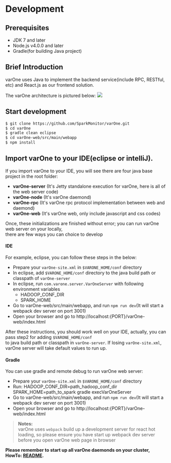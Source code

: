 # **Development**

## Prerequisites
- JDK 7 and later
- Node.js v4.0.0 and later
- Gradle(for building Java project)

## Brief Introduction
varOne uses Java to implement the backend service(include RPC, RESTful, etc) and React.js as our frontend solution.   

The varOne architecture is pictured below:
<img src='http://sparkmonitor.github.io/varOne/images/varOne_arch.png'/>

## Start development
```bash
$ git clone https://github.com/SparkMonitor/varOne.git
$ cd varOne
$ gradle clean eclipse
$ cd varOne-web/src/main/webapp
$ npm install
```

## Import varOne to your IDE(eclipse or intelliJ).

If you import varOne to your IDE, you will see there are four java base project in the root folder:
* **varOne-server** (It's Jetty standalone execution for varOne, here is all of the web server code)
* **varOne-node** (It's varOne daemond)
* **varOne-rpc**  (It's varOne rpc protocol implementation between web and daemond)
* **varOne-web**  (It's varOne web, only include javascript and css codes)

Once, these initializations are finished without error; you can run varOne web server on your locally,   
there are few ways you can choice to develop   

#### IDE
For example, eclipse, you can follow these steps in the below:
* Prepare your ```varOne-site.xml``` in ```$VARONE_HOME/conf``` directory
* In eclipse, add ```$VARONE_HOME/conf``` directory to the java build path or classpath of ```varOne-server```
* In eclipse, run ```com.varone.server.VarOneServer``` with following environment variables
  * HADOOP_CONF_DIR
  * SPARK_HOME
* Go to varOne-web/src/main/webapp, and run ```npm run dev```(It will start a webpack dev server on port 3001)
* Open your browser and go to http://localhost:{PORT}/varOne-web/index.html

After these instructions, you should work well on your IDE, actually, you can pass step2 for adding ```$VARONE_HOME/conf```   
to java build path or classpath in ```varOne-server```. If losing ```varOne-site.xml```, varOne server will take default values to run up.   

#### Gradle
You can use gradle and remote debug to run varOne web server:
* Prepare your ```varOne-site.xml``` in ```$VARONE_HOME/conf``` directory
* Run: HADOOP_CONF_DIR=path_hadoop_conf_dir SPARK_HOME=path_to_spark gradle execVarOneServer
* Go to varOne-web/src/main/webapp, and run ```npm run dev```(It will start a webpack dev server on port 3001)
* Open your browser and go to http://localhost:{PORT}/varOne-web/index.html

> **Notes:**   
> varOne uses <code>webpack</code> build up a development server for react hot loading, so
> please ensure you have start up webpack dev server before you open varOne web page in browser

**Please remember to start up all varOne daemonds on your cluster, HowTo: [README](https://github.com/SparkMonitor/varOne).**
